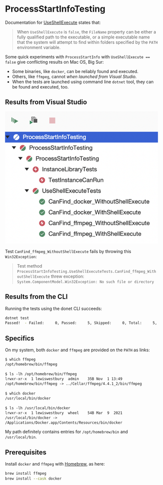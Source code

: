 # ProcessStartInfoTesting

Documentation for [UseShellExecute](https://docs.microsoft.com/en-us/dotnet/api/system.diagnostics.processstartinfo.useshellexecute?view=net-5.0)
states that:

> When `UseShellExecute` is `false`, the `FileName` property can be either a fully qualified path to the
> executable, or a simple executable name that the system will attempt to find within folders specified
> by the `PATH` environment variable.

Some quick experiments with `ProcessStartInfo` with `UseShellExecute == false` give conflicting results on Mac OS, Big Sur:

* Some binaries, like `docker`, can be reliably found and executed.
* Others, like `ffmpeg`, cannot _when launched from Visual Studio._
* When the tests are launched using command line `dotnet` tool, they can be found and executed, too.

## Results from Visual Studio

![Results showing that docker can be found on the PATH, but ffmpeg cannot.](images/test-run-results.png)

Test `CanFind_ffmpeg_WithoutShellExecute` fails by throwing this `Win32Exception`:

> Test method `ProcessStartInfoTesting.UseShellExecuteTests.CanFind_ffmpeg_WithoutShellExecute` threw exception: `System.ComponentModel.Win32Exception: No such file or directory`

## Results from the CLI

Running the tests using the donet CLI succeeds:

```bash
dotnet test
Passed!  - Failed:     0, Passed:     5, Skipped:     0, Total:     5, Duration: 882 ms
```

## Specifics

On my system, both `docker` and `ffmpeg` are provided on the `PATH` as links:

```
$ which ffmpeg
/opt/homebrew/bin/ffmpeg

$ ls -lh /opt/homebrew/bin/ffmpeg
lrwxr-xr-x  1 lewiswestbury  admin    35B Nov  1 13:49 /opt/homebrew/bin/ffmpeg -> ../Cellar/ffmpeg/4.4.1_2/bin/ffmpeg

$ which docker                   
/usr/local/bin/docker

$ ls -lh /usr/local/bin/docker
lrwxr-xr-x  1 lewiswestbury  wheel    54B Mar  9  2021 /usr/local/bin/docker -> /Applications/Docker.app/Contents/Resources/bin/docker
```

My path definitely contains entries for `/opt/homebrew/bin` and `/usr/local/bin`.

## Prerequisites

Install `docker` and `ffmpeg` with [Homebrew](https://brew.sh/), as here:

```bash
brew install ffmpeg
brew install --cask docker
```
